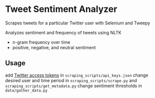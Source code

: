 
# Tweet Sentiment Analyzer
Scrapes tweets for a particular Twitter user with Selenium and Tweepy

Analyzes sentiment and frequency of tweets using NLTK
* n-gram frequency over time
* positive, negative, and neutral sentiment

## Usage
add [Twitter access tokens](https://developer.twitter.com/en/docs/basics/authentication/guides/access-tokens) in `scraping_scripts/api_keys.json`
change desired user and time period in `scraping_scripts/scrape.py` and `scraping_scripts/get_metadata.py`
change sentiment thresholds in `data/gather_data.py`

